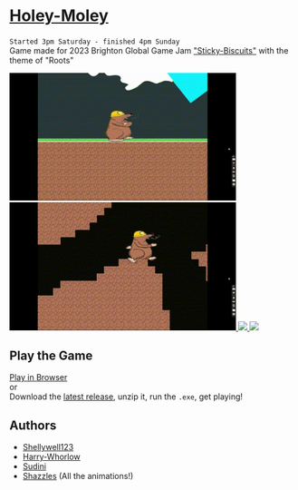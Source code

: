 # [Holey-Moley](https://globalgamejam.org/2023/games/holey-moley-7)
`Started 3pm Saturday - finished 4pm Sunday`\
Game made for 2023 Brighton Global Game Jam ["Sticky-Biscuits"](https://globalgamejam.org/2023/jam-sites/sticky-biscuits-brighton-ggj-2023) with the theme of "Roots"


<a href="https://play.unity.com/u/shellywell123">
  <img src="https://github.com/Shellywell123/Holey-Moley/blob/main/screengrabs/gif_1.gif" width="400" />
</a>
<a href="https://play.unity.com/u/shellywell123">
  <img src="https://github.com/Shellywell123/Holey-Moley/blob/main/screengrabs/gif_2.gif" width="400" />
</a>
<a href="https://play.unity.com/u/shellywell123">
  <img src="https://github.com/Shellywell123/Holey-Moley/blob/main/screengrabs/gif_3.gif" width="400" />
</a>
<a href="https://play.unity.com/u/shellywell123">
  <img src="https://github.com/Shellywell123/Holey-Moley/blob/main/screengrabs/gif_4.gif" width="400" />
</a>

## Play the Game

[Play in Browser](<a href="https://play.unity.com/u/shellywell123">)\
or\
Download the [latest release](https://github.com/Shellywell123/Holey-Moley/releases), unzip it, run the `.exe`, get playing!

## Authors
- [Shellywell123](https://github.com/Shellywell123)
- [Harry-Whorlow](https://github.com/harry-whorlow)
- [Sudini](https://github.com/Sudini1412)
- [Shazzles](https://anna0283.wixsite.com/website) (All the animations!)
